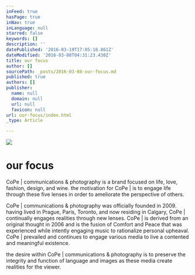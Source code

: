 ```yaml
---
inFeed: true
hasPage: true
inNav: true
inLanguage: null
starred: false
keywords: []
description: ''
datePublished: '2016-03-19T17:05:18.861Z'
dateModified: '2016-03-08T04:31:23.430Z'
title: our focus
author: []
sourcePath: _posts/2016-03-08-our-focus.md
published: true
authors: []
publisher:
  name: null
  domain: null
  url: null
  favicon: null
url: our-focus/index.html
_type: Article

---
```

![](https://s3-us-west-2.amazonaws.com/the-grid-img/p/e47b2d5e45c75936718f8a8d8d882bd9c3b35c52.jpg)

# our focus

CoPe | communications & photography is a brand focused on life, love, fashion, design, and wine.  the motivation for CoPe | is to engage life through these five lenses in order to ameliorate the perspective of others.

CoPe | communications & photography was officially founded in 2009\.  having lived in Prague, Paris, Toronto, and now residing in Calgary, CoPe | continually engages realities through new lenses.  CoPe | is derived from an original thought in 2006 and is the fusion of Comfort and Peace that was experienced while intently engaging music to rationalize personal upheaval.  CoPe | prevailed and continues to engage various media to live a contented and meaningful existence.

the desire within CoPe | communications & photography is to preserve the integrity and function of language and images as these media create realities for the viewer.